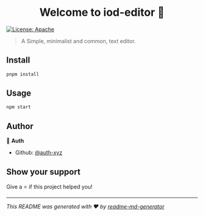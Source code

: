 <h1 align="center">Welcome to iod-editor 👋</h1>
<p>
  <a href="#" target="_blank">
    <img alt="License: Apache" src="https://img.shields.io/badge/License-Apache-yellow.svg" />
  </a>
</p>

> A Simple, minimalist and common, text editor.

## Install

```sh
pnpm install
```

## Usage

```sh
npm start
```

## Author

👤 **Auth**

* Github: [@auth-xyz](https://github.com/auth-xyz)

## Show your support

Give a ⭐️ if this project helped you!

***
_This README was generated with ❤️ by [readme-md-generator](https://github.com/kefranabg/readme-md-generator)_
